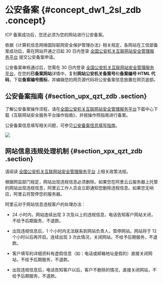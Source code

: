 # 公安备案 {#concept_dw1_2sl_zdb .concept}

ICP 备案成功后，您还必须为您的网站进行公安备案。

依据《计算机信息网络国际联网安全保护管理办法》相关规定，各网站在工信部备案成功后，需在网站开通之日起 30 日内登录 [全国公安机关互联网站安全管理服务平台](http://www.beian.gov.cn/portal/index) 提交公安备案申请。

公安备案审核通过后，您需在 30 日内登录 [全国公安机关互联网站安全管理服务平台](http://www.beian.gov.cn/portal/index)，在您的**已备案网站**详情中，复制**网站公安机关备案号**和**备案编号 HTML 代码**，下载**备案编号图标**，并编辑您的网页源代码将公安备案信息放置在网页底部。

## 公安备案指南 {#section_upx_qzt_zdb .section}

了解公安备案操作流程，请在[全国公安机关互联网站安全管理服务平台](http://www.beian.gov.cn/portal/index)下载中心下载《互联网站安全服务平台操作指南》，并按操作照指南进行备案。

公安备案信息填写相关问题，可参见[公安备案信息填写指南](intl.zh-CN/常见问题/公安备案信息填写指南.md#)。

![](http://static-aliyun-doc.oss-cn-hangzhou.aliyuncs.com/assets/img/14228/5510_zh-CN.jpg)

## 网站信息违规处理机制 {#section_xpx_qzt_zdb .section}

请阅读 [全国公安机关互联网站安全管理服务平台](http://www.beian.gov.cn/portal/index) 上相关政策法规。

根据网监部门规定，网站出现违规信息必须删除。如果您在阿里云云服务器上托管的网站出现违规信息，阿里云工作人员会立即通知您删除违规信息。如果您无响应，阿里云将暂停您的服务器。

阿里云对于网站信息违规客户的处理办法：

-   24 小时内，网站连续出现 3 次及以上的违规信息，电话告知客户网站关闭，不给予后期服务，不退款。

-   出现违规信息后，1 个小时内无法联系到网站负责人，暂停网站。网站将于 12 个小时以后再开启。连续出现 3 次此情况，关闭网站，不给予后期服务，不退款。

-   客户填写的详细资料有虚假信息（如：电话或邮箱地址是假的）直接关闭网站，不给予后期服务，不退款。

-   出现违规信息后，电话告知客户以后，客户不删除的情况，直接关闭网站，不给予后期服务，不退款。


